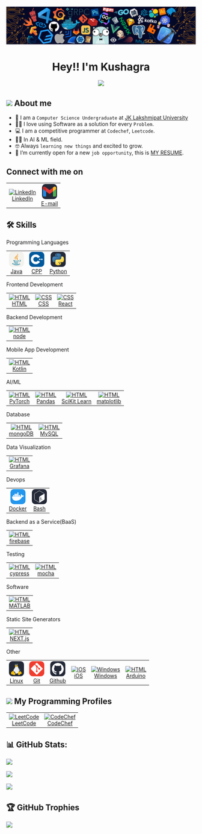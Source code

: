 ![Header](./src/encabezamiento.png)

<h1 align="center">Hey!! I'm Kushagra</h1>
<p align="center">
  <a href="https://github.com/DenverCoder1/readme-typing-svg"><img src="https://readme-typing-svg.herokuapp.com?font=Time+New+Roman&color=%23C8BE25&size=25&center=true&vCenter=true&width=600&height=100&lines=Computer+Science+Student;Always+trying+new+stuff!!;Love+Coding;MERN+Stack"></a>
</p>


## <picture><img src = "https://github.com/7oSkaaa/7oSkaaa/blob/main/Images/about_me.gif?raw=true" width = 30px></picture> About me

- :school: I am a `Computer Science Undergraduate` at [JK Lakshmipat University](https://jklu.edu.in/)
- :technologist: I love using Software as a solution for every `Problem`.
- :computer: I am a competitive programmer at `Codechef`, `Leetcode`.
- :student: In AI & ML field.
- :nerd_face: Always `learning new things` and excited to grow.
- :thinking: I’m currently open for a new `job opportunity`, this is [MY RESUME]().

## Connect with me on

<table>
	<td align="center">
		<a href="https://www.linkedin.com/in/kushagra-gupta-0a4b49239/" target="_blank" rel="noreferrer">
			<img src="https://raw.githubusercontent.com/maurodesouza/profile-readme-generator/master/src/assets/icons/social/linkedin/default.svg" alt="LinkedIn" width="40" height="40"/>
			<br/>LinkedIn
		</a>
	</td>
	<td align="center">
		<a href="mailto:kushagra7503@gmail.com" target="_blank" rel="noreferrer">
			<img src="https://github.com/tandpfun/skill-icons/blob/main/icons/Gmail-Dark.svg" alt="Gmail" width="40" height="40"/>
			<br/>E-mail
		</a>
	</td>
</table>

## 🛠️ Skills

<table>
	Programming Languages
	<td align="center">
		<a href="" target="_blank" rel="noreferrer">
			<img src="https://github.com/tandpfun/skill-icons/blob/main/icons/Java-Light.svg" alt="Java" width="40" height="40"/>
			<br/>Java
		</a>
	</td>
	<td align="center">
		<a href="" target="_blank" rel="noreferrer">
			<img src="https://github.com/tandpfun/skill-icons/blob/main/icons/CPP.svg" alt="CPP" width="40" height="40"/>
			<br/>CPP
		</a>
	</td>
	<td align="center">
		<a href="" target="_blank" rel="noreferrer">
			<img src="https://github.com/tandpfun/skill-icons/blob/main/icons/Python-Dark.svg" alt="Python" width="40" height="40"/>
			<br/>Python
		</a>
	</td>
</table>

<table>
	Frontend Development
	<td align="center">
		<a href="" target="_blank" rel="noreferrer">
			<img src="https://cdn.jsdelivr.net/gh/devicons/devicon/icons/html5/html5-original.svg" alt="HTML" width="40" height="40"/>
			<br/>HTML
		</a>
	</td>
	<td align="center">
		<a href="" target="_blank" rel="noreferrer">
			<img src="https://cdn.jsdelivr.net/gh/devicons/devicon/icons/css3/css3-original.svg" alt="CSS" width="40" height="40"/>
			<br/>CSS
		</a>
	</td>
	<td align="center">
		<a href="" target="_blank" rel="noreferrer">
			<img src="https://cdn.jsdelivr.net/gh/devicons/devicon/icons/react/react-original.svg" alt="CSS" width="40" height="40"/>
			<br/>React
		</a>
	</td>
</table>

<table>
	Backend Development
	<td align="center">
		<a href="" target="_blank" rel="noreferrer">
			<img src="https://cdn.jsdelivr.net/gh/devicons/devicon/icons/nodejs/nodejs-original-wordmark.svg" alt="HTML" width="40" height="40"/>
			<br/>node
		</a>
	</td>
</table>

<table>
	Mobile App Development
	<td align="center">
		<a href="" target="_blank" rel="noreferrer">
			<img src="https://cdn.jsdelivr.net/gh/devicons/devicon/icons/kotlin/kotlin-original.svg" alt="HTML" width="40" height="40"/>
			<br/>Kotlin
		</a>
	</td>
</table>

<table>
	AI/ML
	<td align="center">
		<a href="" target="_blank" rel="noreferrer">
			<img src="https://cdn.jsdelivr.net/gh/devicons/devicon/icons/pytorch/pytorch-original.svg" alt="HTML" width="40" height="40"/>
			<br/>PyTorch
		</a>
	</td>
	<td align="center">
		<a href="" target="_blank" rel="noreferrer">
			<img src="https://cdn.jsdelivr.net/gh/devicons/devicon/icons/pandas/pandas-original.svg" alt="HTML" width="40" height="40"/>
			<br/>Pandas
		</a>
	</td>
	<td align="center">
		<a href="" target="_blank" rel="noreferrer">
			<img src="https://cdn.jsdelivr.net/gh/devicons/devicon/icons/scikitlearn/scikitlearn-original.svg" alt="HTML" width="40" height="40"/>
			<br/>SciKit Learn
		</a>
	</td>
	<td align="center">
		<a href="" target="_blank" rel="noreferrer">
			<img src="https://cdn.jsdelivr.net/gh/devicons/devicon/icons/matplotlib/matplotlib-original.svg" alt="HTML" width="40" height="40"/>
			<br/>matplotlib
		</a>
	</td>
</table>

<table>
	Database
	<td align="center">
		<a href="" target="_blank" rel="noreferrer">
			<img src="https://cdn.jsdelivr.net/gh/devicons/devicon/icons/mongodb/mongodb-original.svg" alt="HTML" width="40" height="40"/>
			<br/>mongoDB
		</a>
	</td>
	<td align="center">
		<a href="" target="_blank" rel="noreferrer">
			<img src="https://cdn.jsdelivr.net/gh/devicons/devicon/icons/mysql/mysql-original.svg" alt="HTML" width="40" height="40"/>
			<br/>MySQL
		</a>
	</td>
</table>

<table>
	Data Visualization
	<td align="center">
		<a href="" target="_blank" rel="noreferrer">
			<img src="https://cdn.jsdelivr.net/gh/devicons/devicon/icons/grafana/grafana-original.svg" alt="HTML" width="40" height="40"/>
			<br/>Grafana
		</a>
	</td>
</table>

<table>
	Devops
	<td align="center">
		<a href="" target="_blank" rel="noreferrer">
			<img src="https://github.com/tandpfun/skill-icons/blob/main/icons/Docker.svg" alt="Docker" width="40" height="40"/>
			<br/>Docker
		</a>
	</td>
	<td align="center">
		<a href="" target="_blank" rel="noreferrer">
			<img src="https://github.com/tandpfun/skill-icons/blob/main/icons/Bash-Dark.svg" alt="Bash" width="40" height="40"/>
			<br/>Bash
		</a>
	</td>
</table>

<table>
	Backend as a Service(BaaS)
	<td align="center">
		<a href="" target="_blank" rel="noreferrer">
			<img src="https://cdn.jsdelivr.net/gh/devicons/devicon/icons/firebase/firebase-original.svg" alt="HTML" width="40" height="40"/>
			<br/>firebase
		</a>
	</td>
</table>

<table>
	Testing
	<td align="center">
		<a href="" target="_blank" rel="noreferrer">
			<img src="https://cdn.jsdelivr.net/gh/devicons/devicon/icons/cypressio/cypressio-original.svg" alt="HTML" width="40" height="40"/>
			<br/>cypress
		</a>
	</td>
	<td align="center">
		<a href="" target="_blank" rel="noreferrer">
			<img src="https://cdn.jsdelivr.net/gh/devicons/devicon/icons/mocha/mocha-original.svg" alt="HTML" width="40" height="40"/>
			<br/>mocha
		</a>
	</td>
</table>

<table>
	Software
	<td align="center">
		<a href="" target="_blank" rel="noreferrer">
			<img src="https://cdn.jsdelivr.net/gh/devicons/devicon/icons/matlab/matlab-original.svg" alt="HTML" width="40" height="40"/>
			<br/>MATLAB
		</a>
	</td>
</table>

<table>
	Static Site Generators
	<td align="center">
		<a href="" target="_blank" rel="noreferrer">
			<img src="https://cdn.jsdelivr.net/gh/devicons/devicon/icons/nextjs/nextjs-original.svg" alt="HTML" width="40" height="40"/>
			<br/>NEXT.js
		</a>
	</td>
</table>

<table>
	Other
	<td align="center">
		<a href="" target="_blank" rel="noreferrer">
			<img src="https://github.com/tandpfun/skill-icons/blob/main/icons/Linux-Dark.svg" alt="Linux" width="40" height="40"/>
			<br/>Linux
		</a>
	</td>
	<td align="center">
		<a href="" target="_blank" rel="noreferrer">
			<img src="https://github.com/tandpfun/skill-icons/blob/main/icons/Git.svg" alt="Git" width="40" height="40"/>
			<br/>Git
		</a>
	</td>
	<td align="center">
		<a href="" target="_blank" rel="noreferrer">
			<img src="https://github.com/tandpfun/skill-icons/blob/main/icons/Github-Dark.svg" alt="Github" width="40" height="40"/>
			<br/>Github
		</a>
	</td>
	<td align="center">
		<a href="" target="_blank" rel="noreferrer">
			<img src="https://github.com/tandpfun/skill-icons/blob/main/icons/Apple-Dark.svg" alt="iOS" width="40" height="40"/>
			<br/>iOS
		</a>
	</td>
	<td align="center">
		<a href="" target="_blank" rel="noreferrer">
			<img src="https://github.com/tandpfun/skill-icons/blob/main/icons/Windows-Dark.svg" alt="Windows" width="40" height="40"/>
			<br/>Windows
		</a>
	</td>
	<td align="center">
		<a href="" target="_blank" rel="noreferrer">
			<img src="" alt="HTML" width="40" height="40"/>
			<br/>Arduino
		</a>
	</td>
</table>

## <picture> <img src="https://github.com/7oSkaaa/7oSkaaa/blob/main/Images/competitive_programming_profile.png?raw=true" width=40> </picture> My Programming Profiles

<table>
	<td align="center">
		<a href="https://leetcode.com/kushagra7503/" target="_blank" rel="noreferrer">
			<img src="https://img.icons8.com/external-tal-revivo-shadow-tal-revivo/50/000000/external-level-up-your-coding-skills-and-quickly-land-a-job-logo-shadow-tal-revivo.png" alt="LeetCode" width="40" height="40"/>
			<br/>LeetCode
		</a>
	</td>
	<td align="center">
		<a href="https://www.codechef.com/users/jk21024" target="_blank" rel="noreferrer">
			<img src="https://img.icons8.com/color/50/000000/codechef.png" alt="CodeChef" width="40" height="40"/>
			<br/>CodeChef
		</a>
	</td>
<!-- 	<td align="center">
		<a href="https://www.codingame.com/profile/ee6cf58c6b509e7edb8f1935d5a7ac049118445" target="_blank" rel="noreferrer">
			<img src="https://i.ibb.co/1MRppTC/codingame-1.png" alt="CodingGame" width="40" height="40"/>
			<br/>CodingGame
		</a>
	</td> -->
</table>

## 📊 GitHub Stats:
![](https://github-readme-stats.vercel.app/api?username=SpyBeast07&theme=dark&hide_border=false&include_all_commits=false&count_private=false)<br/>

![](https://github-readme-stats.vercel.app/api/top-langs/?username=SpyBeast07&theme=dark&hide_border=false&include_all_commits=false&count_private=false&layout=compact)

![](https://github-readme-streak-stats.herokuapp.com/?user=SpyBeast07&theme=dark&hide_border=false)<br/>

## 🏆 GitHub Trophies
![](https://github-profile-trophy.vercel.app/?username=SpyBeast07&theme=radical&no-frame=false&no-bg=true&margin-w=4)
